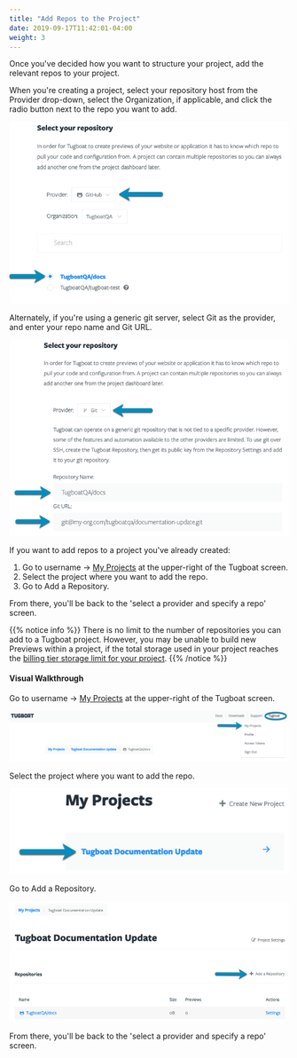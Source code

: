 ```yaml
---
title: "Add Repos to the Project"
date: 2019-09-17T11:42:01-04:00
weight: 3
---
```


Once you've decided how you want to structure your project, add the relevant
repos to your project.

When you're creating a project, select your repository host from the Provider
drop-down, select the Organization, if applicable, and click the radio button
next to the repo you want to add.

![Select Provider and repo](../../_images/add-repos-to-project-select-repo.png)

Alternately, if you're using a generic git server, select Git as the provider,
and enter your repo name and Git URL.

![Specify generic git server](../../_images/add-repos-to-project-generic-git-provider.png)

If you want to add repos to a project you've already created:

1. Go to username -> [My Projects](https://dashboard.tugboat.qa/projects) at the
   upper-right of the Tugboat screen.
2. Select the project where you want to add the repo.
3. Go to Add a Repository.

From there, you'll be back to the 'select a provider and specify a repo' screen.

{{% notice info %}}
There is no limit to the number of repositories you can add to a Tugboat project. However, you may be unable to build new Previews within a project, if the total storage used in your project reaches the [billing tier storage limit for your project](../tugboat-billing/index.md#how-does-tugboat-pricing-work).
{{% /notice %}}

#### Visual Walkthrough

Go to username -> [My Projects](https://dashboard.tugboat.qa/projects) at the
upper-right of the Tugboat screen.

![My Projects](../../_images/go-to-user-my-projects.png)

Select the project where you want to add the repo.

![Select the project](../../_images/select-a-project.png)

Go to Add a Repository.

![Go to Add a Repository](../../_images/go-to-add-a-repository.png)

From there, you'll be back to the 'select a provider and specify a repo' screen.
